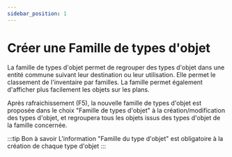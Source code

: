 ```yaml
---
sidebar_position: 1
---
```


# Créer une Famille de types d'objet

La famille de types d'objet permet de regrouper des types d'objet dans une entité commune suivant leur destination ou leur utilisation.
Elle permet le classement de l'inventaire par familles. La famille permet également d'afficher plus facilement les objets sur les plans.

<CreateObjectTutorial objectTypeName="itemTypeFamily" />

Après rafraichissement (F5), la nouvelle famille de types d'objet est proposée dans le choix "Famille de types d'objet" à la création/modification des types d'objet, et regroupera tous les objets issus des types d'objet de la famille concernée.

:::tip Bon à savoir
L'information "Famille du type d'objet" est obligatoire à la création de chaque type d'objet
:::
